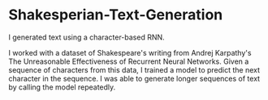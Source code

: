 # Shakesperian-Text-Generation
I generated text using a character-based RNN. 

I worked with a dataset of Shakespeare's writing from Andrej Karpathy's The Unreasonable Effectiveness of Recurrent Neural Networks. Given a sequence of characters from this data, I trained a model to predict the next character in the sequence. I was able to generate longer sequences of text by calling the model repeatedly.
